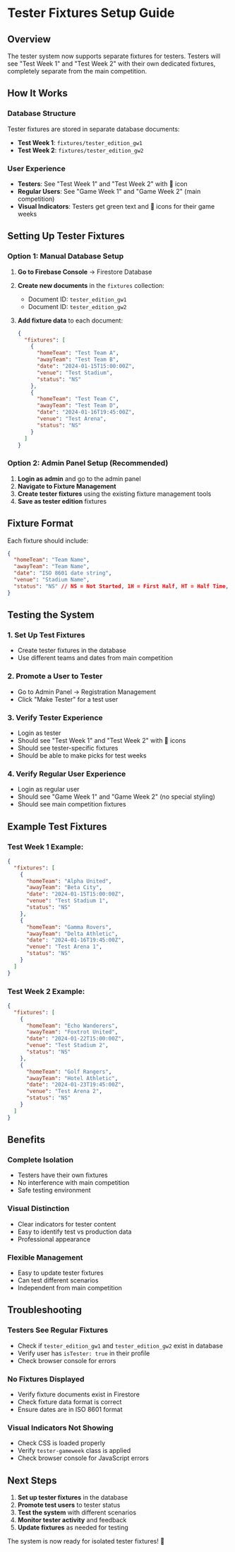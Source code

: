 # Tester Fixtures Setup Guide

## Overview

The tester system now supports separate fixtures for testers. Testers will see "Test Week 1" and "Test Week 2" with their own dedicated fixtures, completely separate from the main competition.

## How It Works

### Database Structure

Tester fixtures are stored in separate database documents:

- **Test Week 1**: `fixtures/tester_edition_gw1`
- **Test Week 2**: `fixtures/tester_edition_gw2`

### User Experience

- **Testers**: See "Test Week 1" and "Test Week 2" with 🧪 icon
- **Regular Users**: See "Game Week 1" and "Game Week 2" (main competition)
- **Visual Indicators**: Testers get green text and 🧪 icons for their game weeks

## Setting Up Tester Fixtures

### Option 1: Manual Database Setup

1. **Go to Firebase Console** → Firestore Database
2. **Create new documents** in the `fixtures` collection:
   - Document ID: `tester_edition_gw1`
   - Document ID: `tester_edition_gw2`

3. **Add fixture data** to each document:
   ```json
   {
     "fixtures": [
       {
         "homeTeam": "Test Team A",
         "awayTeam": "Test Team B", 
         "date": "2024-01-15T15:00:00Z",
         "venue": "Test Stadium",
         "status": "NS"
       },
       {
         "homeTeam": "Test Team C",
         "awayTeam": "Test Team D",
         "date": "2024-01-16T19:45:00Z", 
         "venue": "Test Arena",
         "status": "NS"
       }
     ]
   }
   ```

### Option 2: Admin Panel Setup (Recommended)

1. **Login as admin** and go to the admin panel
2. **Navigate to Fixture Management**
3. **Create tester fixtures** using the existing fixture management tools
4. **Save as tester edition** fixtures

## Fixture Format

Each fixture should include:

```json
{
  "homeTeam": "Team Name",
  "awayTeam": "Team Name", 
  "date": "ISO 8601 date string",
  "venue": "Stadium Name",
  "status": "NS" // NS = Not Started, 1H = First Half, HT = Half Time, FT = Full Time
}
```

## Testing the System

### 1. Set Up Test Fixtures
- Create tester fixtures in the database
- Use different teams and dates from main competition

### 2. Promote a User to Tester
- Go to Admin Panel → Registration Management
- Click "Make Tester" for a test user

### 3. Verify Tester Experience
- Login as tester
- Should see "Test Week 1" and "Test Week 2" with 🧪 icons
- Should see tester-specific fixtures
- Should be able to make picks for test weeks

### 4. Verify Regular User Experience
- Login as regular user
- Should see "Game Week 1" and "Game Week 2" (no special styling)
- Should see main competition fixtures

## Example Test Fixtures

### Test Week 1 Example:
```json
{
  "fixtures": [
    {
      "homeTeam": "Alpha United",
      "awayTeam": "Beta City",
      "date": "2024-01-15T15:00:00Z",
      "venue": "Test Stadium 1",
      "status": "NS"
    },
    {
      "homeTeam": "Gamma Rovers", 
      "awayTeam": "Delta Athletic",
      "date": "2024-01-16T19:45:00Z",
      "venue": "Test Arena 1",
      "status": "NS"
    }
  ]
}
```

### Test Week 2 Example:
```json
{
  "fixtures": [
    {
      "homeTeam": "Echo Wanderers",
      "awayTeam": "Foxtrot United", 
      "date": "2024-01-22T15:00:00Z",
      "venue": "Test Stadium 2",
      "status": "NS"
    },
    {
      "homeTeam": "Golf Rangers",
      "awayTeam": "Hotel Athletic",
      "date": "2024-01-23T19:45:00Z",
      "venue": "Test Arena 2", 
      "status": "NS"
    }
  ]
}
```

## Benefits

### Complete Isolation
- Testers have their own fixtures
- No interference with main competition
- Safe testing environment

### Visual Distinction
- Clear indicators for tester content
- Easy to identify test vs production data
- Professional appearance

### Flexible Management
- Easy to update tester fixtures
- Can test different scenarios
- Independent from main competition

## Troubleshooting

### Testers See Regular Fixtures
- Check if `tester_edition_gw1` and `tester_edition_gw2` exist in database
- Verify user has `isTester: true` in their profile
- Check browser console for errors

### No Fixtures Displayed
- Verify fixture documents exist in Firestore
- Check fixture data format is correct
- Ensure dates are in ISO 8601 format

### Visual Indicators Not Showing
- Check CSS is loaded properly
- Verify `tester-gameweek` class is applied
- Check browser console for JavaScript errors

## Next Steps

1. **Set up tester fixtures** in the database
2. **Promote test users** to tester status
3. **Test the system** with different scenarios
4. **Monitor tester activity** and feedback
5. **Update fixtures** as needed for testing

The system is now ready for isolated tester fixtures! 🧪
